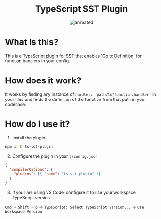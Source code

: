 <h1 align="center">TypeScript SST Plugin</h1>
<p align="center">
  <img src="https://github.com/user-attachments/assets/b6099257-62ae-4bc3-82f7-6a2e39477954" alt="animated" />
</p>

# What is this?

This is a TypeScript plugin for [SST](https://sst.dev/) that enables ['Go to Definition'](https://microsoft.github.io/language-server-protocol/specifications/lsp/3.17/specification/#textDocument_definition) for function handlers in your config.

# How does it work?

It works by finding any instance of `handler: 'path/to/function.handler'` in your files and finds the definition of the function from that path in your codebase.

# How do I use it?

1. Install the plugin

```bash
npm i -D ts-sst-plugin
```

2. Configure the plugin in your `tsconfig.json`

```json
{
  "compilerOptions": {
    "plugins": [{ "name": "ts-sst-plugin" }]
  }
}
```

3. If your are using VS Code, configure it to use your workspace TypeScript version.

`Cmd + Shift + p` -> `TypeScript: Select TypeScript Version...` -> `Use Workspace Version`
